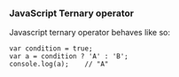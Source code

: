 ### JavaScript Ternary operator

Javascript ternary operator behaves like so:

```
var condition = true;
var a = condition ? 'A' : 'B';
console.log(a);    // "A"
```
